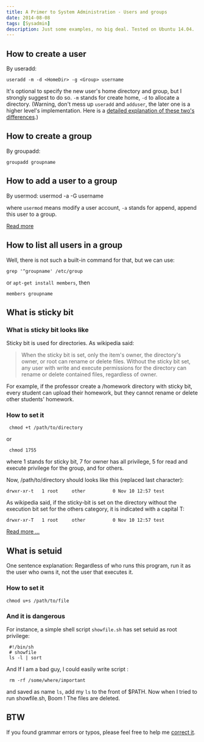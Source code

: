 ```yaml
---
title: A Primer to System Administration - Users and groups
date: 2014-08-08
tags: [Sysadmin]
description: Just some examples, no big deal. Tested on Ubuntu 14.04.
---
```


## How to create a user

By useradd:

    useradd -m -d <HomeDir> -g <Group> username
     	
It's optional to specify the new user's home directory and group, but I strongly suggest to do so. `-m` stands for create home, `-d` to allocate a directory. (Warning, don't mess up `useradd` and `adduser`, the later one is a higher level's implementation. Here is a [detailed explanation of these two's differences][add_user].)


## How to create a group

By groupadd:

    groupadd groupname

## How to add a user to a group

By usermod:
    usermod -a -G <groupname> username
  
where `usermod` means modify a user account, `-a` stands for append, append this user to a group.

[Read more][howto]


## How to list all users in a group

Well, there is not such a built-in command for that, but we can use:
	
	grep '^groupname' /etc/group
	
or `apt-get install members`, then
    
    members groupname
    
## What is sticky bit

### What is sticky bit looks like

Sticky bit is used for directories. As wikipedia said:
> When the sticky bit is set, only the item's owner, the directory's owner, or root can rename or delete files. Without the sticky bit set, any user with write and execute permissions for the directory can rename or delete contained files, regardless of owner.

For example, if the professor create a /homework directory with sticky bit, every student can upload their homework, but they cannot rename or delete other students' homework.

### How to set it
     
     chmod +t /path/to/directory
or

     chmod 1755

where 1 stands for sticky bit, 7 for owner has all privilege, 5 for read and execute privilege for the group, and for others.

Now, /path/to/directory should looks like this (replaced last character):
    
    drwxr-xr-t   1 root     other          0 Nov 10 12:57 test

As wikipedia said, if the sticky-bit is set on the directory without the execution bit set for the others category, it is indicated with a capital T:

    drwxr-xr-T   1 root     other          0 Nov 10 12:57 test
     
[Read more ...][sticky]
## What is setuid

One sentence explanation: Regardless of who runs this program, run it as the user who owns it, not the user that executes it.

### How to set it 
	
	chmod u+s /path/to/file
	
### And it is dangerous

For instance, a simple shell script `showfile.sh` has set setuid as root privilege:

     #!/bin/sh
     # showfile
     ls -l | sort

And If I am a bad guy, I could easily write script :
     
     rm -rf /some/where/important
	
and saved as name `ls`, add my `ls` to the front of $PATH. Now when I tried to run showfile.sh, Boom ! The files are deleted.

## BTW

If you found grammar errors or typos, please feel free to help me [correct it](https://github.com/Wilbeibi/wilbeibi_blog_src/edit/master/source/_posts/2014-08-08-SysAdmin.md).


[add_user]: http://askubuntu.com/questions/345974/what-is-the-difference-between-adduser-and-useradd
[howto]: http://www.cyberciti.biz/faq/howto-linux-add-user-to-group/
[sticky]: http://www.linuxnix.com/2012/01/sticky-bit-set-linux.html
[jan]: http://www.cs.stevens.edu/~jschauma/615A/